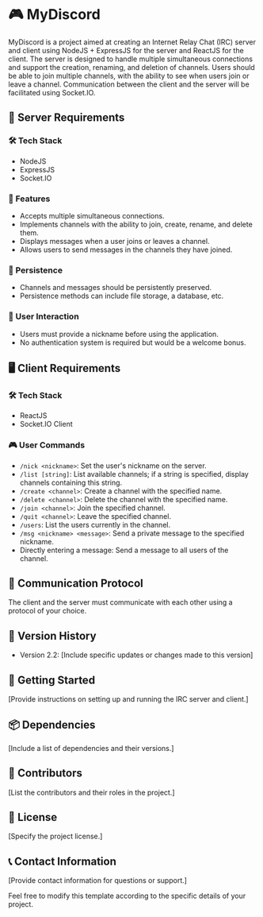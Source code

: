 # 🎮 MyDiscord

MyDiscord is a project aimed at creating an Internet Relay Chat (IRC) server and client using NodeJS + ExpressJS for the server and ReactJS for the client. The server is designed to handle multiple simultaneous connections and support the creation, renaming, and deletion of channels. Users should be able to join multiple channels, with the ability to see when users join or leave a channel. Communication between the client and the server will be facilitated using Socket.IO.

## 🚀 Server Requirements

### 🛠️ Tech Stack
- NodeJS
- ExpressJS
- Socket.IO

### 🎯 Features
- Accepts multiple simultaneous connections.
- Implements channels with the ability to join, create, rename, and delete them.
- Displays messages when a user joins or leaves a channel.
- Allows users to send messages in the channels they have joined.

### 💾 Persistence
- Channels and messages should be persistently preserved.
- Persistence methods can include file storage, a database, etc.

### 👥 User Interaction
- Users must provide a nickname before using the application.
- No authentication system is required but would be a welcome bonus.

## 🖥️ Client Requirements

### 🛠️ Tech Stack
- ReactJS
- Socket.IO Client

### 🎮 User Commands
- `/nick <nickname>`: Set the user's nickname on the server.
- `/list [string]`: List available channels; if a string is specified, display channels containing this string.
- `/create <channel>`: Create a channel with the specified name.
- `/delete <channel>`: Delete the channel with the specified name.
- `/join <channel>`: Join the specified channel.
- `/quit <channel>`: Leave the specified channel.
- `/users`: List the users currently in the channel.
- `/msg <nickname> <message>`: Send a private message to the specified nickname.
- Directly entering a message: Send a message to all users of the channel.

## 📡 Communication Protocol
The client and the server must communicate with each other using a protocol of your choice.

## 📜 Version History
- Version 2.2: [Include specific updates or changes made to this version]

## 🚀 Getting Started
[Provide instructions on setting up and running the IRC server and client.]

## 📦 Dependencies
[Include a list of dependencies and their versions.]

## 👥 Contributors
[List the contributors and their roles in the project.]

## 📄 License
[Specify the project license.]

## 📞 Contact Information
[Provide contact information for questions or support.]

Feel free to modify this template according to the specific details of your project.
